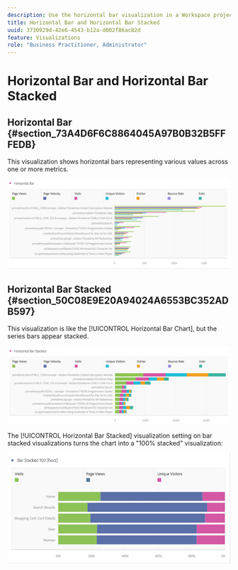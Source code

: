 ```yaml
---
description: Use the horizontal bar visualization in a Workspace project.
title: Horizontal Bar and Horizontal Bar Stacked
uuid: 3730929d-42e6-4543-b12a-d002f86ac82d
feature: Visualizations
role: "Business Practitioner, Administrator"
---
```


# Horizontal Bar and Horizontal Bar Stacked

## Horizontal Bar {#section_73A4D6F6C8864045A97B0B32B5FFFEDB}

This visualization shows horizontal bars representing various values across one or more metrics.

![](assets/horizontal_bar.png)

## Horizontal Bar Stacked {#section_50C08E9E20A94024A6553BC352ADB597}

This visualization is like the [!UICONTROL Horizontal Bar Chart], but the series bars appear stacked.

![](assets/horizontal-bar-stacked.png)

The [!UICONTROL Horizontal Bar Stacked] visualization setting on bar stacked visualizations turns the chart into a "100% stacked" visualization:

![](assets/horizstacked100.png)

